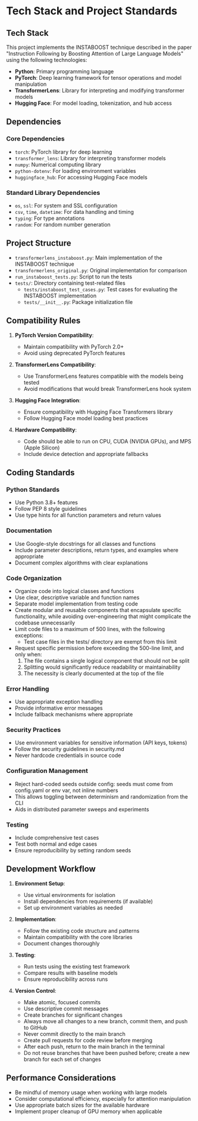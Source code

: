 # Tech Stack and Project Standards

## Tech Stack

This project implements the INSTABOOST technique described in the paper "Instruction Following by Boosting Attention of Large Language Models" using the following technologies:

- **Python**: Primary programming language
- **PyTorch**: Deep learning framework for tensor operations and model manipulation
- **TransformerLens**: Library for interpreting and modifying transformer models
- **Hugging Face**: For model loading, tokenization, and hub access

## Dependencies

### Core Dependencies
- `torch`: PyTorch library for deep learning
- `transformer_lens`: Library for interpreting transformer models
- `numpy`: Numerical computing library
- `python-dotenv`: For loading environment variables
- `huggingface_hub`: For accessing Hugging Face models

### Standard Library Dependencies
- `os`, `ssl`: For system and SSL configuration
- `csv`, `time`, `datetime`: For data handling and timing
- `typing`: For type annotations
- `random`: For random number generation

## Project Structure

- `transformerlens_instaboost.py`: Main implementation of the INSTABOOST technique
- `transformerlens_original.py`: Original implementation for comparison
- `run_instaboost_tests.py`: Script to run the tests
- `tests/`: Directory containing test-related files
  - `tests/instaboost_test_cases.py`: Test cases for evaluating the INSTABOOST implementation
  - `tests/__init__.py`: Package initialization file

## Compatibility Rules

1. **PyTorch Version Compatibility**:
   - Maintain compatibility with PyTorch 2.0+
   - Avoid using deprecated PyTorch features

2. **TransformerLens Compatibility**:
   - Use TransformerLens features compatible with the models being tested
   - Avoid modifications that would break TransformerLens hook system

3. **Hugging Face Integration**:
   - Ensure compatibility with Hugging Face Transformers library
   - Follow Hugging Face model loading best practices

4. **Hardware Compatibility**:
   - Code should be able to run on CPU, CUDA (NVIDIA GPUs), and MPS (Apple Silicon)
   - Include device detection and appropriate fallbacks

## Coding Standards

### Python Standards
- Use Python 3.8+ features
- Follow PEP 8 style guidelines
- Use type hints for all function parameters and return values

### Documentation
- Use Google-style docstrings for all classes and functions
- Include parameter descriptions, return types, and examples where appropriate
- Document complex algorithms with clear explanations

### Code Organization
- Organize code into logical classes and functions
- Use clear, descriptive variable and function names
- Separate model implementation from testing code
- Create modular and reusable components that encapsulate specific functionality, while avoiding over-engineering that might complicate the codebase unnecessarily
- Limit code files to a maximum of 500 lines, with the following exceptions:
  - Test case files in the tests/ directory are exempt from this limit
- Request specific permission before exceeding the 500-line limit, and only when:
  1. The file contains a single logical component that should not be split
  2. Splitting would significantly reduce readability or maintainability
  3. The necessity is clearly documented at the top of the file

### Error Handling
- Use appropriate exception handling
- Provide informative error messages
- Include fallback mechanisms where appropriate

### Security Practices
- Use environment variables for sensitive information (API keys, tokens)
- Follow the security guidelines in security.md
- Never hardcode credentials in source code

### Configuration Management
- Reject hard-coded seeds outside config: seeds must come from config.yaml or env var, not inline numbers
- This allows toggling between determinism and randomization from the CLI
- Aids in distributed parameter sweeps and experiments

### Testing
- Include comprehensive test cases
- Test both normal and edge cases
- Ensure reproducibility by setting random seeds

## Development Workflow

1. **Environment Setup**:
   - Use virtual environments for isolation
   - Install dependencies from requirements (if available)
   - Set up environment variables as needed

2. **Implementation**:
   - Follow the existing code structure and patterns
   - Maintain compatibility with the core libraries
   - Document changes thoroughly

3. **Testing**:
   - Run tests using the existing test framework
   - Compare results with baseline models
   - Ensure reproducibility across runs

4. **Version Control**:
   - Make atomic, focused commits
   - Use descriptive commit messages
   - Create branches for significant changes
   - Always move all changes to a new branch, commit them, and push to GitHub
   - Never commit directly to the main branch
   - Create pull requests for code review before merging
   - After each push, return to the main branch in the terminal
   - Do not reuse branches that have been pushed before; create a new branch for each set of changes

## Performance Considerations

- Be mindful of memory usage when working with large models
- Consider computational efficiency, especially for attention manipulation
- Use appropriate batch sizes for the available hardware
- Implement proper cleanup of GPU memory when applicable
